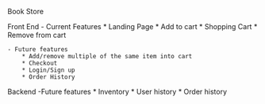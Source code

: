 Book Store

Front End
    - Current Features
        * Landing Page
            * Add to cart
        * Shopping Cart
            * Remove from cart

    - Future features
        * Add/remove multiple of the same item into cart
        * Checkout
        * Login/Sign up
        * Order History

Backend
    -Future features
        * Inventory
        * User history
        * Order history
